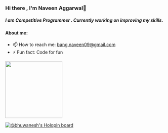 ### Hi there , I'm Naveen Aggarwal👋

##### I am Competitive Programmer . Currently working on improving my skills.


#### About me:
<!---  - 🔭 I’m currently working on [Jeevan](https://github.com/WhitePegasis/Jeevan01) Android App.
- 🌱 I’m currently learning Java. -->
- 📫 How to reach me: bang.naveen09@gmail.com
- ⚡ Fun fact: Code for fun

<!---
![visitors](https://visitor-badge.glitch.me/badge?page_id=page.id)
-->
<img height="180em" src="https://github-readme-stats.vercel.app/api?username=Naveen-Aggarwal&show_icons=true&hide_border=true&&count_private=true&include_all_commits=true" />

[![@bhuwanesh's Holopin board](https://holopin.me/bhuwanesh)](https://holopin.io/@bhuwanesh)
